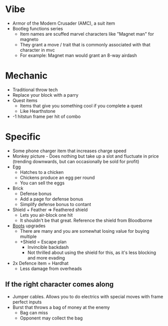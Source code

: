 # Vibe
- Armor of the Modern Crusader (AMC), a suit item
- Bootleg functions series
	- Item names are scuffed marvel characters like "Magnet man" for magneto
	- They grant a move / trait that is commonly associated with that character in mvc
	- For example: Magnet man would grant an 8-way airdash

# Mechanic
- Traditional throw tech
- Replace your block with a parry
- Quest items
	- Items that give you something cool if you complete a quest
	- Like Hearthstone
- -1 hitstun frame per hit of combo

# Specific
- Some phone charger item that increases charge speed
- Monkey picture - Does nothing but take up a slot and fluctuate in price (trending downwards, but can occasionally be sold for profit)
- Egg
	- Hatches to a chicken
	- Chickens produce an egg per round
	- You can sell the eggs
- Brick
	- Defense bonus
	- Add a page for defense bonus
	- Simplify defense bonus to contant
- Shield + Feather => Feathered shield 
	- Lets you air-block one hit
	- It shouldn't be that great. Reference the shield from Bloodborne
- [Boots](docs/gameplay_spec/items/boots.md) upgrades
	- There are many and you are somewhat losing value for buying multiple
	- +Shield = Escape plan
		- Invincible backdash
		- Not thrilled about using the shield for this, as it's less blocking and more evading
- 2x Defence item = Hardhat
	- Less damage from overheads

## If the right character comes along
- Jumper cables. Allows you to do electrics with special moves with frame perfect inputs
- Burst that throws a bag of money at the enemy
	- Bag can miss
	- Opponent may collect the bag